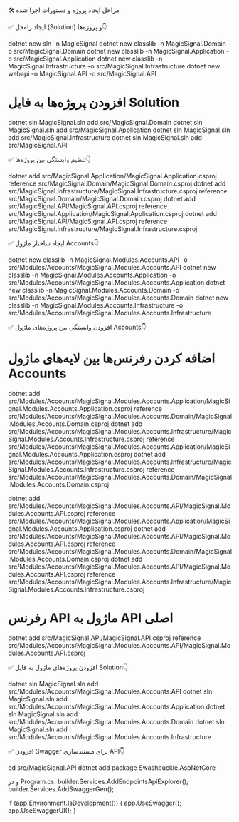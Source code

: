 🛠️ مراحل ایجاد پروژه و دستورات اجرا شده

✅ ایجاد راه‌حل (Solution) و پروژه‌ها👇‌

dotnet new sln -n MagicSignal
dotnet new classlib -n MagicSignal.Domain -o src/MagicSignal.Domain
dotnet new classlib -n MagicSignal.Application -o src/MagicSignal.Application
dotnet new classlib -n MagicSignal.Infrastructure -o src/MagicSignal.Infrastructure
dotnet new webapi -n MagicSignal.API -o src/MagicSignal.API

# افزودن پروژه‌ها به فایل Solution
dotnet sln MagicSignal.sln add src/MagicSignal.Domain
dotnet sln MagicSignal.sln add src/MagicSignal.Application
dotnet sln MagicSignal.sln add src/MagicSignal.Infrastructure
dotnet sln MagicSignal.sln add src/MagicSignal.API


✅ تنظیم وابستگی بین پروژه‌ها👇‌

dotnet add src/MagicSignal.Application/MagicSignal.Application.csproj reference src/MagicSignal.Domain/MagicSignal.Domain.csproj
dotnet add src/MagicSignal.Infrastructure/MagicSignal.Infrastructure.csproj reference src/MagicSignal.Domain/MagicSignal.Domain.csproj
dotnet add src/MagicSignal.API/MagicSignal.API.csproj reference src/MagicSignal.Application/MagicSignal.Application.csproj
dotnet add src/MagicSignal.API/MagicSignal.API.csproj reference src/MagicSignal.Infrastructure/MagicSignal.Infrastructure.csproj

✅ ایجاد ساختار ماژول Accounts👇‌

dotnet new classlib -n MagicSignal.Modules.Accounts.API -o src/Modules/Accounts/MagicSignal.Modules.Accounts.API
dotnet new classlib -n MagicSignal.Modules.Accounts.Application -o src/Modules/Accounts/MagicSignal.Modules.Accounts.Application
dotnet new classlib -n MagicSignal.Modules.Accounts.Domain -o src/Modules/Accounts/MagicSignal.Modules.Accounts.Domain
dotnet new classlib -n MagicSignal.Modules.Accounts.Infrastructure -o src/Modules/Accounts/MagicSignal.Modules.Accounts.Infrastructure

✅ افزودن وابستگی بین پروژه‌های ماژول Accounts👇‌

# اضافه کردن رفرنس‌ها بین لایه‌های ماژول Accounts
dotnet add src/Modules/Accounts/MagicSignal.Modules.Accounts.Application/MagicSignal.Modules.Accounts.Application.csproj reference src/Modules/Accounts/MagicSignal.Modules.Accounts.Domain/MagicSignal.Modules.Accounts.Domain.csproj
dotnet add src/Modules/Accounts/MagicSignal.Modules.Accounts.Infrastructure/MagicSignal.Modules.Accounts.Infrastructure.csproj reference src/Modules/Accounts/MagicSignal.Modules.Accounts.Application/MagicSignal.Modules.Accounts.Application.csproj
dotnet add src/Modules/Accounts/MagicSignal.Modules.Accounts.Infrastructure/MagicSignal.Modules.Accounts.Infrastructure.csproj reference src/Modules/Accounts/MagicSignal.Modules.Accounts.Domain/MagicSignal.Modules.Accounts.Domain.csproj

dotnet add src/Modules/Accounts/MagicSignal.Modules.Accounts.API/MagicSignal.Modules.Accounts.API.csproj reference src/Modules/Accounts/MagicSignal.Modules.Accounts.Application/MagicSignal.Modules.Accounts.Application.csproj
dotnet add src/Modules/Accounts/MagicSignal.Modules.Accounts.API/MagicSignal.Modules.Accounts.API.csproj reference src/Modules/Accounts/MagicSignal.Modules.Accounts.Domain/MagicSignal.Modules.Accounts.Domain.csproj
dotnet add src/Modules/Accounts/MagicSignal.Modules.Accounts.API/MagicSignal.Modules.Accounts.API.csproj reference src/Modules/Accounts/MagicSignal.Modules.Accounts.Infrastructure/MagicSignal.Modules.Accounts.Infrastructure.csproj

# رفرنس API ماژول به API اصلی
dotnet add src/MagicSignal.API/MagicSignal.API.csproj reference src/Modules/Accounts/MagicSignal.Modules.Accounts.API/MagicSignal.Modules.Accounts.API.csproj

✅ افزودن پروژه‌های ماژول به فایل Solution👇‌

dotnet sln MagicSignal.sln add src/Modules/Accounts/MagicSignal.Modules.Accounts.API
dotnet sln MagicSignal.sln add src/Modules/Accounts/MagicSignal.Modules.Accounts.Application
dotnet sln MagicSignal.sln add src/Modules/Accounts/MagicSignal.Modules.Accounts.Domain
dotnet sln MagicSignal.sln add src/Modules/Accounts/MagicSignal.Modules.Accounts.Infrastructure

✅ افزودن Swagger برای مستندسازی API👇‌

cd src/MagicSignal.API
dotnet add package Swashbuckle.AspNetCore

و در Program.cs:
builder.Services.AddEndpointsApiExplorer();
builder.Services.AddSwaggerGen();

if (app.Environment.IsDevelopment())
{
app.UseSwagger();
app.UseSwaggerUI();
}